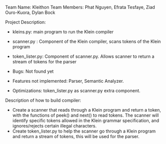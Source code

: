 Team Name: Kleithon
Team Members: Phat Nguyen, Efrata Tesfaye, Ziad Ouro-Kuora, Dylan Bock

Project Description:
- kleins.py: main program to run the Klein compiler
- scanner.py : Component of the Klein compiler, scans tokens of the Klein program
- token_lister.py: Component of scanner.py. Allows scanner to return a stream of tokens for the parser

- Bugs: Not found yet

- Features not implemented: Parser, Semantic Analyzer.

- Optimizations: token_lister.py as scanner.py extra component.

Description of how to build compiler:
- Create a scanner that reads through a Klein program and return a token, with the functions of peek() and next() to read tokens.
The scanner will identify specific tokens allowed in the Klein grammar specification, and ignores/rejects certain illegal characters.
- Create token_lister.py to help the scanner go through a Klein program and return a stream of tokens, this will be used for the parser.
